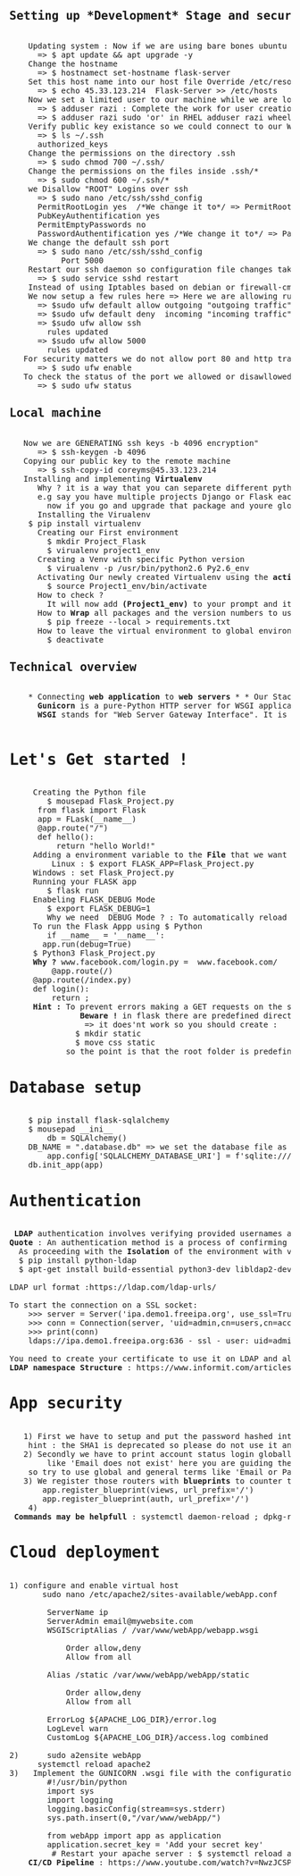 <html>
<body>

<pre>
<h2>Setting up *Development* Stage and security essentials on remote/local machine</h2>
    Updating system : Now if we are using bare bones ubuntu server we need to do couple of things to do the setup first so Like updating the kernel ect ..
      => $ apt update && apt upgrade -y
    Change the hostname
      => $ hostnamect set-hostname flask-server
    Set this host name into our host file Override /etc/resolv.conf dns file
      => $ echo 45.33.123.214  Flask-Server >> /etc/hosts
    Now we set a limited user to our machine while we are logged into root	
      => $ adduser razi : Complete the work for user creation.
      => $ adduser razi sudo 'or' in RHEL adduser razi wheel 'or' useradd -aG razi wheel	
    Verify public key existance so we could connect to our Web server.
      => $ ls ~/.ssh
	  authorized_keys
    Change the permissions on the directory .ssh
      => $ sudo chmod 700 ~/.ssh/
    Change the permissions on the files inside .ssh/*
      => $ sudo chmod 600 ~/.ssh/*
    we Disallow "ROOT" Logins over ssh
      => $ sudo nano /etc/ssh/sshd_config
	  PermitRootLogin yes  /*We change it to*/ => PermitRootLogin No
	  PubKeyAuthentification yes
	  PermitEmptyPasswords no
	  PasswordAuthentification yes /*We change it to*/ => PasswordAuthentification no : the raison behind this is sometimes Malicious movers could try to        	   <b>brute force passwords</b> but if we have the ssh keys we dont need to login to our system with a password.
    We change the default ssh port
      => $ sudo nano /etc/ssh/sshd_config
      	   Port 5000
    Restart our ssh daemon so configuration file changes take place.
      => $ sudo service sshd restart 
    Instead of using Iptables based on debian or firewall-cmd based on fedora we are going to install <b>ufw</b> the easiest way to <b>manage</b> our firewall       rules.
    We now setup a few rules here => Here we are allowing rules for certain ports
      => $sudo ufw default allow outgoing "outgoing traffic"
      => $sudo ufw default deny  incoming "incoming traffic"
      => $sudo ufw allow ssh
		rules updated
      => $sudo ufw allow 5000
		rules updated
   For security matters we do not allow port 80 and http traffic yet until we are sure everything is working the way that we wanted to.
      => $ sudo ufw enable 
   To check the status of the port we allowed or disawllowed
      => $ sudo ufw status 
<h2>Local machine</h2>
   Now we are GENERATING ssh keys -b 4096 encryption"
      => $ ssh-keygen -b 4096
   Copying our public key to the remote machine
      => $ ssh-copy-id coreyms@45.33.123.214
   Installing and implementing <b>Virtualenv</b>
      Why ? it is a way that you can separete different python environments for different projects 
      e.g say you have multiple projects Django or Flask each one of these projects may be using a different version of Django or different version of Flask 
        now if you go and upgrade that package and youre global size packages then it could brake a couple of your websites it would be <b>better</b> if the 	     projects had an <b>isolated</b> environment where they had only the <b>Dependencies</b> and the <b>Packages</b> that they need and the specific                 versions that they needed
      Installing the Virualenv
	$ pip install virtualenv
      Creating our First environment
        $ mkdir Project_Flask
        $ virualenv project1_env
      Creating a Venv with specific Python version
        $ virualenv -p /usr/bin/python2.6 Py2.6_env
      Activating Our newly created Virtualenv using the <b>activate</b> binary from source function
        $ source Project1_env/bin/activate
      How to check ?
        It will now add <b>(Project1_env)</b> to your prompt and it is the only indicator that we are in the Virtual environment
      How to <b>Wrap</b> all packages and the version numbers to use in another project to a text file
      	$ pip freeze --local > requirements.txt
      How to leave the virtual environment to global environment
      	$ deactivate
<h2>Technical overview</h2>
    * Connecting <b>web application</b> to <b>web servers</b> * * Our Stack we are going to use are NGINX & GUNICORN WSGI *
      <b>Gunicorn</b> is a pure-Python HTTP server for WSGI applications. It allows you to run any Python application concurrently by running multiple Python             rocesses within a single dyno. It provides a perfect balance of performance, flexibility, and configuration simplicity
      <b>WSGI</b> stands for "Web Server Gateway Interface". It is used to forward requests from a web server (such as Apache or NGINX) to a backend Python web application or framework. From there, responses are then passed back to the webserver to reply to the requestor

<h1>Let's Get started !</h1>
     Creating the Python file
        $ mousepad Flask_Project.py
	  from flask import Flask
	  app = FLask(__name__)
	  @app.route("/")
	  def hello():
	      return "hello World!"
     Adding a environment variable to the <b>File</b> that we want to be our flask application
         Linux : $ export FLASK_APP=Flask_Project.py
	 Windows : set Flask_Project.py
     Running your FLASK app
        $ flask run
     Enabeling FLASK_DEBUG Mode
        $ export FLASK_DEBUG=1
        Why we need  DEBUG Mode ? : To automatically reload our project without restarting the web server
     To run the Flask Appp using $ Python
     	if __name__ = '__name__':
 	   app.run(debug=True)
	 $ Python3 Flask_Project.py
     <b>Why ?</b> www.facebook.com/login.py =  www.facebook.com/ 
         @app.route(/)
	 @app.route(/index.py)
	 def login():
	     return <Content>;
     <b>Hint : </b>To prevent errors making a GET requests on the server racine "/" while using <b>render_template</b> module you should create a directory 		called <b>templates</b> and put all your html format into it.  
     	       <b>Beware !</b> in flask there are predefined directories (Statically defined) that searches into it for example 
	           <link rel="stylesheet" href="<b>css/style.css</b>"> => it does'nt work so you should create :
		      $ mkdir static
		      $ move css static
		    so the point is that the root folder is predefined / => static , templates (render_template) ect ...
<h1>Database setup</h1>
    $ pip install flask-sqlalchemy
    $ mousepad __ini__
    	db = SQLAlchemy()
	DB_NAME = ".database.db" => we set the database file as a hidden file we add "."
    	app.config['SQLALCHEMY_DATABASE_URI'] = f'sqlite:///{DB_NAME}'
   	db.init_app(app)
<h1>Authentication</h1>
 <b>LDAP</b> authentication involves verifying provided usernames and passwords by connecting with a directory service that uses  the LDAP protocol. Some directory-servers that use LDAP in this manner are OpenLDAP, MS Active Directory, and OpenDJ.
<b>Quote</b> : An authentication method is a process of confirming an identity.
  As proceeding with the <b>Isolation</b> of the environment with virtualenv now we are going to install the <b>LDAP3</b> 
  $ pip install python-ldap
  $ apt-get install build-essential python3-dev libldap2-dev libsasl2-dev slapd ldap-utils tox lcov valgrind

LDAP url format :https://ldap.com/ldap-urls/

To start the connection on a SSL socket:
	>>> server = Server('ipa.demo1.freeipa.org', use_ssl=True, get_info=ALL)
	>>> conn = Connection(server, 'uid=admin,cn=users,cn=accounts,dc=demo1,dc=freeipa,dc=org', 'Secret123', auto_bind=True)
	>>> print(conn)
	ldaps://ipa.demo1.freeipa.org:636 - ssl - user: uid=admin,cn=users,cn=accounts,dc=demo1,dc=freeipa,dc=org - bound - open - <local: 192.168.1.101:51438 - remote: 209.132.178.99:636> - tls not started - listening - SyncStrategy - internal decoder

You need to create your certificate to use it on LDAP and all other protocols likes SSL
<b>LDAP namespace Structure</b> : https://www.informit.com/articles/article.aspx?p=101405&seqNum=7
<h1>App security</h1>
   1) First we have to setup and put the password hashed into our database 
 	hint : the SHA1 is deprecated so please do not use it anymore since 2004 computers could break into those hashes
   2) Secondly we have to print account status login globally f.e if e-mail isnt into the database please do not print an error 
        like 'Email does not exist' here you are guiding the hacker and checking if the email exists into your database or no
	so try to use global and general terms like 'Email or Password incorrect'.
   3) We register those routers with <b>blueprints</b> to counter traversal and make no prefixes all from root route
       app.register_blueprint(views, url_prefix='/')
       app.register_blueprint(auth, url_prefix='/')
    4) 
 <b>Commands may be helpfull</b> : systemctl daemon-reload ; dpkg-reconfigure slapd <= in case forgotten password
<h1>Cloud deployment</h1>
1) configure and enable virtual host
       sudo nano /etc/apache2/sites-available/webApp.conf
	<VirtualHost *:80>
		ServerName ip
		ServerAdmin email@mywebsite.com
		WSGIScriptAlias / /var/www/webApp/webapp.wsgi
		<Directory /var/www/webApp/webApp/>
			Order allow,deny
			Allow from all
		</Directory>
		Alias /static /var/www/webApp/webApp/static
		<Directory /var/www/webApp/webApp/static/>
			Order allow,deny
			Allow from all
		</Directory>
		ErrorLog ${APACHE_LOG_DIR}/error.log
		LogLevel warn
		CustomLog ${APACHE_LOG_DIR}/access.log combined
	</VirtualHost>
2)      sudo a2ensite webApp 
	  systemctl reload apache2
3)   Implement the GUNICORN .wsgi file with the configuration
	    #!/usr/bin/python
		import sys
		import logging
		logging.basicConfig(stream=sys.stderr)
		sys.path.insert(0,"/var/www/webApp/")

		from webApp import app as application
		application.secret_key = 'Add your secret key'
	     # Restart your apache server : $ systemctl reload apache2
    <b>CI/CD Pipeline</b> : https://www.youtube.com/watch?v=NwzJCSPSPZs&ab_channel=BlockExplorer
</pre>	
</body>
</html>
